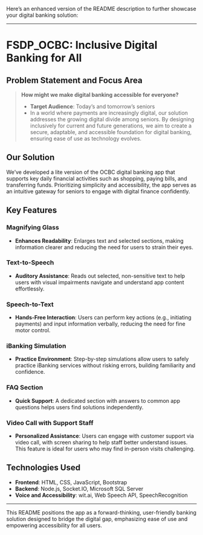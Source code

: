 Here’s an enhanced version of the README description to further showcase your digital banking solution:

---

# FSDP_OCBC: Inclusive Digital Banking for All

## Problem Statement and Focus Area
> **How might we make digital banking accessible for everyone?**
> - **Target Audience**: Today’s and tomorrow’s seniors
> - In a world where payments are increasingly digital, our solution addresses the growing digital divide among seniors. By designing inclusively for current and future generations, we aim to create a secure, adaptable, and accessible foundation for digital banking, ensuring ease of use as technology evolves.

## Our Solution
We’ve developed a lite version of the OCBC digital banking app that supports key daily financial activities such as shopping, paying bills, and transferring funds. Prioritizing simplicity and accessibility, the app serves as an intuitive gateway for seniors to engage with digital finance confidently.

## Key Features 
### Magnifying Glass
- **Enhances Readability**: Enlarges text and selected sections, making information clearer and reducing the need for users to strain their eyes.

### Text-to-Speech
- **Auditory Assistance**: Reads out selected, non-sensitive text to help users with visual impairments navigate and understand app content effortlessly.

### Speech-to-Text
- **Hands-Free Interaction**: Users can perform key actions (e.g., initiating payments) and input information verbally, reducing the need for fine motor control.

### iBanking Simulation
- **Practice Environment**: Step-by-step simulations allow users to safely practice iBanking services without risking errors, building familiarity and confidence.

### FAQ Section
- **Quick Support**: A dedicated section with answers to common app questions helps users find solutions independently.

### Video Call with Support Staff
- **Personalized Assistance**: Users can engage with customer support via video call, with screen sharing to help staff better understand issues. This feature is ideal for users who may find in-person visits challenging.

## Technologies Used
- **Frontend**: HTML, CSS, JavaScript, Bootstrap
- **Backend**: Node.js, Socket.IO, Microsoft SQL Server
- **Voice and Accessibility**: wit.ai, Web Speech API, SpeechRecognition

---

This README positions the app as a forward-thinking, user-friendly banking solution designed to bridge the digital gap, emphasizing ease of use and empowering accessibility for all users.